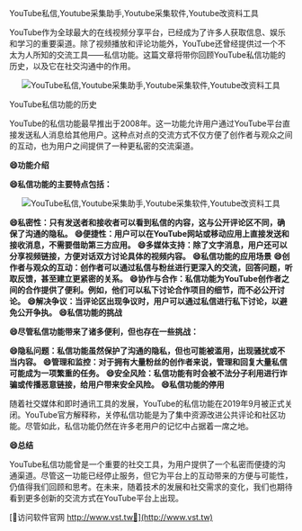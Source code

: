 YouTube私信,Youtube采集助手,Youtube采集软件,Youtube改资料工具

YouTube作为全球最大的在线视频分享平台，已经成为了许多人获取信息、娱乐和学习的重要渠道。除了视频播放和评论功能外，YouTube还曾经提供过一个不太为人所知的交流工具——私信功能。这篇文章将带你回顾YouTube私信功能的历史，以及它在社交沟通中的作用。

 <center><img src="https://vst.tw/MP4/tuiguang/png/4.png" alt="YouTube私信,Youtube采集助手,Youtube采集软件,Youtube改资料工具"></center>

YouTube私信功能的历史

YouTube的私信功能最早推出于2008年。这一功能允许用户通过YouTube平台直接发送私人消息给其他用户。这种点对点的交流方式不仅方便了创作者与观众之间的互动，也为用户之间提供了一种更私密的交流渠道。

**😄功能介绍**

**😄私信功能的主要特点包括：**

 <center><img src="https://vst.tw/MP4/tuiguang/png/2.png" alt="YouTube私信,Youtube采集助手,Youtube采集软件,Youtube改资料工具"></center>

**😄私密性：只有发送者和接收者可以看到私信的内容，这与公开评论区不同，确保了沟通的隐私。**
**😄便捷性：用户可以在YouTube网站或移动应用上直接发送和接收消息，不需要借助第三方应用。**
**😄多媒体支持：除了文字消息，用户还可以分享视频链接，方便对话双方讨论具体的视频内容。**
**😄私信功能的应用场景**
**😄创作者与观众的互动：创作者可以通过私信与粉丝进行更深入的交流，回答问题，听取反馈，甚至建立更紧密的关系。**
**😄协作与合作：私信功能为YouTube创作者之间的合作提供了便利。例如，他们可以私下讨论合作项目的细节，而不必公开讨论。**
**😄解决争议：当评论区出现争议时，用户可以通过私信进行私下讨论，以避免公开争执。**
**😄私信功能的挑战**

**😄尽管私信功能带来了诸多便利，但也存在一些挑战：**

**😄隐私问题：私信功能虽然保护了沟通的隐私，但也可能被滥用，出现骚扰或不当内容。**
**😄管理和监控：对于拥有大量粉丝的创作者来说，管理和回复大量私信可能成为一项繁重的任务。**
**😄安全风险：私信功能有时会被不法分子利用进行诈骗或传播恶意链接，给用户带来安全风险。**
**😄私信功能的停用**

随着社交媒体和即时通讯工具的发展，YouTube的私信功能在2019年9月被正式关闭。YouTube官方解释称，关停私信功能是为了集中资源改进公共评论和社区功能。尽管如此，私信功能仍然在许多老用户的记忆中占据着一席之地。

**😄总结**

YouTube私信功能曾是一个重要的社交工具，为用户提供了一个私密而便捷的沟通渠道。尽管这一功能已经停止服务，但它为平台上的互动带来的方便与可能性，仍值得我们回顾和思考。在未来，随着技术的发展和社交需求的变化，我们也期待看到更多创新的交流方式在YouTube平台上出现。


[👻访问软件官网 http://www.vst.tw👻](http://www.vst.tw)
